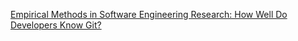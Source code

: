 [Empirical Methods in Software Engineering Research: How Well Do Developers Know Git?](https://raw.githubusercontent.com/s9latimm/emsr/master/paper_final.pdf)
